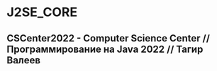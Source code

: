 # J2SE_CORE

## CSCenter2022 - Computer Science Center // Программирование на Java 2022 // Тагир Валеев 
